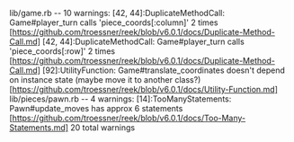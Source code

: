 lib/game.rb -- 10 warnings:
  [42, 44]:DuplicateMethodCall: Game#player_turn calls 'piece_coords[:column]' 2 times [https://github.com/troessner/reek/blob/v6.0.1/docs/Duplicate-Method-Call.md]
  [42, 44]:DuplicateMethodCall: Game#player_turn calls 'piece_coords[:row]' 2 times [https://github.com/troessner/reek/blob/v6.0.1/docs/Duplicate-Method-Call.md]
  [92]:UtilityFunction: Game#translate_coordinates doesn't depend on instance state (maybe move it to another class?) [https://github.com/troessner/reek/blob/v6.0.1/docs/Utility-Function.md]
lib/pieces/pawn.rb -- 4 warnings:
  [14]:TooManyStatements: Pawn#update_moves has approx 6 statements [https://github.com/troessner/reek/blob/v6.0.1/docs/Too-Many-Statements.md]
20 total warnings
